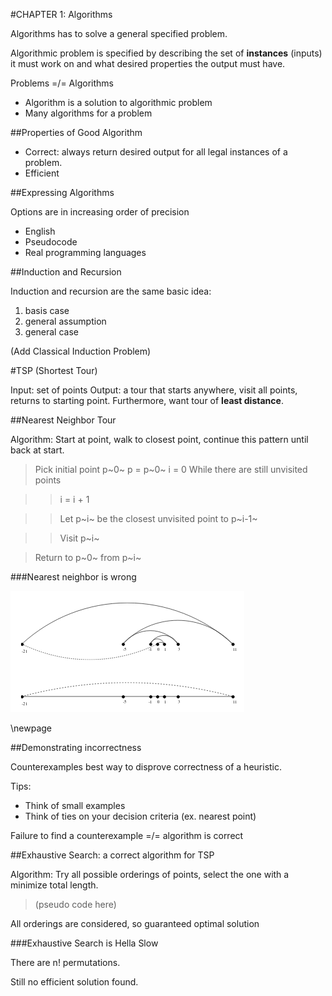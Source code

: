 #CHAPTER 1: Algorithms

Algorithms has to solve a general specified problem.

Algorithmic problem is specified by describing the set of **instances** (inputs) it must work on and what desired properties the output must have.

Problems =/= Algorithms

- Algorithm is a solution to algorithmic problem
- Many algorithms for a problem

##Properties of Good Algorithm

- Correct: always return desired output for all legal instances of a problem.
- Efficient

##Expressing Algorithms

Options are in increasing order of precision

- English
- Pseudocode
- Real programming languages

##Induction and Recursion

Induction and recursion are the same basic idea:

1. basis case
2. general assumption
3. general case

(Add Classical Induction Problem)

#TSP (Shortest Tour)

Input: set of points
Output: a tour that starts anywhere, visit all points, returns to starting point. Furthermore, want tour of **least distance**.

##Nearest Neighbor Tour

Algorithm: Start at point, walk to closest point, continue this pattern until back at start.

> Pick initial point p~0~
> p = p~0~
> i = 0 
> While there are still unvisited points

>> i = i + 1

>> Let p~i~ be the closest unvisited point to p~i-1~

>> Visit p~i~

> Return to p~0~ from p~i~

###Nearest neighbor is wrong

![Example of incorrect example of NN (Counterexample)](images/nntwrong.png)

\newpage

##Demonstrating incorrectness

Counterexamples best way to disprove correctness of a heuristic.

Tips:

- Think of small examples
- Think of ties on your decision criteria (ex. nearest point)

Failure to find a counterexample =/= algorithm is correct

##Exhaustive Search: a correct algorithm for TSP

Algorithm: Try all possible orderings of points, select the one with a minimize total length.

> (pseudo code here)

All orderings are considered, so guaranteed optimal solution

###Exhaustive Search is Hella Slow

There are n! permutations. 

Still no efficient solution found.

